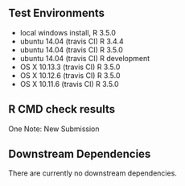 ## Test Environments
* local windows install, R 3.5.0
* ubuntu 14.04 (travis CI) R 3.4.4
* ubuntu 14.04 (travis CI) R 3.5.0
* ubuntu 14.04 (travis CI) R development
* OS X 10.13.3 (travis CI) R 3.5.0
* OS X 10.12.6 (travis CI) R 3.5.0
* OS X 10.11.6 (travis CI) R 3.5.0

## R CMD check results
One Note: New Submission

## Downstream Dependencies
There are currently no downstream dependencies.

